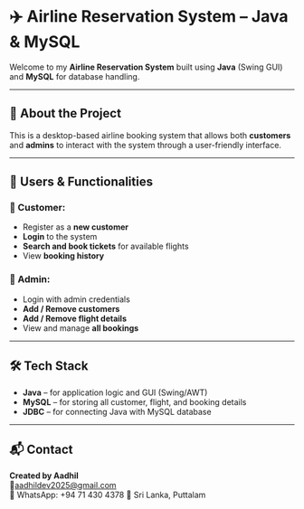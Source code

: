 # ✈️ Airline Reservation System – Java & MySQL

Welcome to my **Airline Reservation System** built using **Java** (Swing GUI) and **MySQL** for database handling.

---

## 📌 About the Project

This is a desktop-based airline booking system that allows both **customers** and **admins** to interact with the system through a user-friendly interface.

---

## 👥 Users & Functionalities

### 👤 Customer:
- Register as a **new customer**
- **Login** to the system
- **Search and book tickets** for available flights
- View **booking history**

### 🔐 Admin:
- Login with admin credentials
- **Add / Remove customers**
- **Add / Remove flight details**
- View and manage **all bookings**

---

## 🛠️ Tech Stack

- **Java** – for application logic and GUI (Swing/AWT)
- **MySQL** – for storing all customer, flight, and booking details
- **JDBC** – for connecting Java with MySQL database

---

## 📬 Contact

**Created by Aadhil**  
📧aadhildev2025@gmail.com  
📱  WhatsApp: +94 71 430 4378
📍 Sri Lanka, Puttalam
